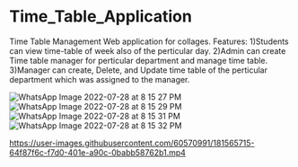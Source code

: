 # Time_Table_Application
Time Table Management Web application for collages.
Features:
    1)Students can view time-table of week also of the perticular day.
    2)Admin can create Time table manager for perticular department and manage time table.
    3)Manager can create, Delete, and Update time table of the perticular department which was assigned to the manager.
    

![WhatsApp Image 2022-07-28 at 8 15 27 PM](https://user-images.githubusercontent.com/60570991/181565323-2ebb97f8-c475-4678-8cae-251f0ceee2df.jpeg)
 ![WhatsApp Image 2022-07-28 at 8 15 29 PM](https://user-images.githubusercontent.com/60570991/181565645-dd5aaa4e-e63a-4eeb-9cbd-9586e54a521e.jpeg)
![WhatsApp Image 2022-07-28 at 8 15 31 PM](https://user-images.githubusercontent.com/60570991/181565690-6fb0feab-5dff-44e8-93df-b7cd0cc0dea3.jpeg)
![WhatsApp Image 2022-07-28 at 8 15 32 PM](https://user-images.githubusercontent.com/60570991/181565706-288cf132-f7e3-4b1b-8534-4d3cd1396937.jpeg)


https://user-images.githubusercontent.com/60570991/181565715-64f87f6c-f7d0-401e-a90c-0babb58762b1.mp4

